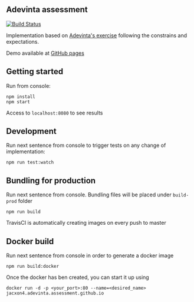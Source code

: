 ## Adevinta assessment

[![Build Status](https://travis-ci.org/jacxon4/jacxon4.adevinta.assessment.github.io.svg?branch=master)](https://travis-ci.org/jacxon4/jacxon4.adevinta.assessment.github.io)

Implementation based on [Adevinta's exercise](Assessment-readme.md) following the constrains and expectations.

Demo available at [GitHub pages](https://jacxon4.github.io/jacxon4.adevinta.assessment.github.io/)

## Getting started

Run from console:

    npm install
    npm start

Access to `localhost:8080` to see results

## Development

Run next sentence from console to trigger tests on any change of implementation:

    npm run test:watch

## Bundling for production

Run next sentence from console. Bundling files will be placed under `build-prod` folder

    npm run build

TravisCI is automatically creating images on every push to master

## Docker build

Run next sentence from console in order to generate a docker image

    npm run build:docker

Once the docker has ben created, you can start it up using

    docker run -d -p <your_port>:80 --name=<desired_name> jacxon4.adevinta.assessment.github.io
